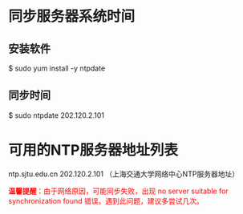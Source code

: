 
# 同步服务器系统时间

## 安装软件
$ sudo yum install -y ntpdate

## 同步时间
$ sudo ntpdate 202.120.2.101

# 可用的NTP服务器地址列表
ntp.sjtu.edu.cn 202.120.2.101 （上海交通大学网络中心NTP服务器地址）

<font color="#FF0000"><b>温馨提醒</b>：由于网络原因，可能同步失败，出现 no server suitable for synchronization found 错误。遇到此问题，建议多尝试几次。</font>
